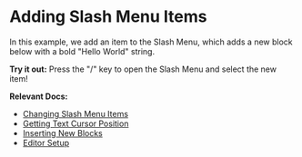 # Adding Slash Menu Items

In this example, we add an item to the Slash Menu, which adds a new block below with a bold "Hello World" string.

**Try it out:** Press the "/" key to open the Slash Menu and select the new item!

**Relevant Docs:**

- [Changing Slash Menu Items](/docs/ui-components/suggestion-menus#changing-slash-menu-items)
- [Getting Text Cursor Position](/docs/editor-api/cursor-selections#getting-text-cursor-position)
- [Inserting New Blocks](/docs/editor-api/manipulating-blocks#inserting-new-blocks)
- [Editor Setup](/docs/editor-basics/setup)